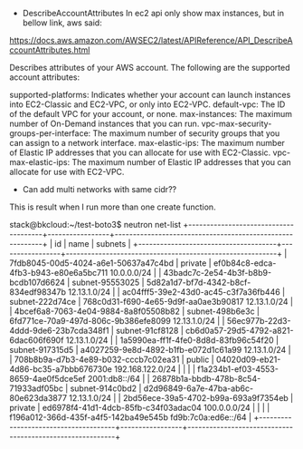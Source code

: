 - DescribeAccountAttributes
In ec2 api only show max instances, but in bellow link, aws said:

https://docs.aws.amazon.com/AWSEC2/latest/APIReference/API_DescribeAccountAttributes.html

Describes attributes of your AWS account. The following are the supported account attributes:

supported-platforms: Indicates whether your account can launch instances into EC2-Classic and EC2-VPC, or only into EC2-VPC.
default-vpc: The ID of the default VPC for your account, or none.
max-instances: The maximum number of On-Demand instances that you can run.
vpc-max-security-groups-per-interface: The maximum number of security groups that you can assign to a network interface.
max-elastic-ips: The maximum number of Elastic IP addresses that you can allocate for use with EC2-Classic.
vpc-max-elastic-ips: The maximum number of Elastic IP addresses that you can allocate for use with EC2-VPC.

- Can add multi networks with same cidr??

This is result when I run more than one create function.

stack@bkcloud:~/test-boto3$ neutron net-list
+--------------------------------------+-----------------+----------------------------------------------------------+
| id                                   | name            | subnets                                                  |
+--------------------------------------+-----------------+----------------------------------------------------------+
| 7fdb8045-00d5-4024-a6e1-50637a47c4bd | private         | ef0b84c8-edca-4fb3-b943-e80e6a5bc711 10.0.0.0/24         |
| 43badc7c-2e54-4b3f-b8b9-bcdb107d6624 | subnet-95553025 | 5d82a1d7-bf7d-4342-b8cf-834edf98347b 12.13.1.0/24        |
| ac04fff5-39e2-43d0-ac45-c3f7a36fb446 | subnet-222d74ce | 768c0d31-f690-4e65-9d9f-aa0ae3b90817 12.13.1.0/24        |
| 4bcef6a8-7063-4e04-9884-8a8f05508b82 | subnet-498b6e3c | 6fd771ce-70a9-497d-806c-9b386efe8099 12.13.1.0/24        |
| 56ec977b-22d3-4ddd-9de6-23b7cda348f1 | subnet-91cf8128 | cb6d0a57-29d5-4792-a821-6dac606f690f 12.13.1.0/24        |
| 1a5990ea-ff1f-4fe0-8d8d-83fb96c54f20 | subnet-917315d5 | a4027259-9e8d-4892-b1fb-e072d1c61a99 12.13.1.0/24        |
| 708b8b9a-d7b3-4e89-b032-cccb7c02ea31 | public          | 04020d09-eb21-4d86-bc35-a7bbb676730e 192.168.122.0/24    |
|                                      |                 | f1a234b1-ef03-4553-8659-4ae0f5dce5ef 2001:db8::/64       |
| 26878b1a-bbdb-478b-8c54-71933adf05bc | subnet-914c0bd2 | d2d96849-6a7e-47ba-ab6c-80e623da3877 12.13.1.0/24        |
| 2bd56ece-39a5-4702-b99a-693a9f7354eb | private         | ed6978f4-41d1-4dcb-85fb-c34f03adac04 100.0.0.0/24        |
|                                      |                 | f196a012-366d-435f-a4f5-142ba49e545b fd9b:7c0a:ed6e::/64 |
+--------------------------------------+-----------------+----------------------------------------------------------+

